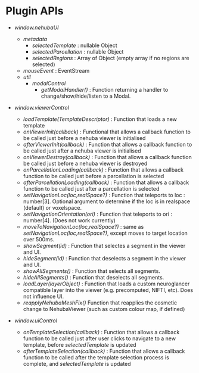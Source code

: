 Plugin APIs
======
- *window.nehubaUI*
  - *metadata* 
    - *selectedTemplate* : nullable Object 
    - *selectedParcellation* : nullable Object
    - *selectedRegions* : Array of Object (empty array if no regions are selected)
  - *mouseEvent* : EventStream
  - *util*
    - *modalControl*
      - *getModalHandler()* : Function returning a handler to change/show/hide/listen to a Modal. 

- *window.viewerControl*
  - *loadTemplate(TemplateDescriptor)* : Function that loads a new template
  - *onViewerInit(callback)* : Functional that allows a callback function to be called just before a nehuba viewer is initialised
  - *afterViewerInit(callback)* : Function that allows a callback function to be called just after a nehuba viewer is initialised
  - *onViewerDestroy(callback)* : Function that allows a callback function be called just before a nehuba viewer is destroyed
  - *onParcellationLoading(callback)* : Function that allows a callback function to be called just before a parcellation is selected
  - *afterParcellationLoading(callback)* : Function that allows a callback function to be called just after a parcellation is selected
  - *setNavigationLoc(loc,realSpace?)* : Function that teleports to loc : number[3]. Optional argument to determine if the loc is in realspace (default) or voxelspace.
  - *setNavigationOrientation(ori)* : Function that teleports to ori : number[4]. (Does not work currently)
  - *moveToNavigationLoc(loc,realSpace?)* : same as *setNavigationLoc(loc,realSpace?)*, except moves to target location over 500ms.
  - *showSegment(id)* : Function that selectes a segment in the viewer and UI. 
  - *hideSegment(id)* : Function that deselects a segment in the viewer and UI.
  - *showAllSegments()* : Function that selects all segments.
  - *hideAllSegments()* : Function that deselects all segments.
  - *loadLayer(layerObject)* : Function that loads a custom neuroglancer compatible layer into the viewer (e.g. precomputed, NIFTI, etc). Does not influence UI. 
  - *reapplyNehubaMeshFix()* Function that reapplies the cosmetic change to NehubaViewer (such as custom colour map, if defined)

- *window.uiControl*
  - *onTemplateSelection(callback)* : Function that allows a callback function to be called just after user clicks to navigate to a new template, before *selectedTemplate* is updated
  - *afterTemplateSelection(callback)* : Function that allows a callback function to be called after the template selection process is complete, and *selectedTemplate* is updated